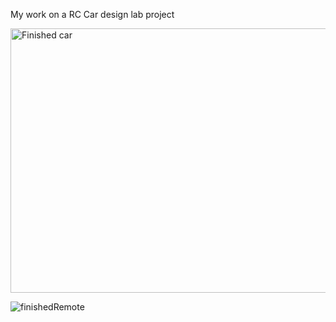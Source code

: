 My work on a RC Car design lab project


<img width="536" height="423" alt="Finished car" src="https://github.com/user-attachments/assets/0caad33c-04cb-498d-a2aa-365d008c7748" />

![finishedRemote](https://github.com/user-attachments/assets/da248399-0e4e-40f6-bd34-60e9ffbf209d)
